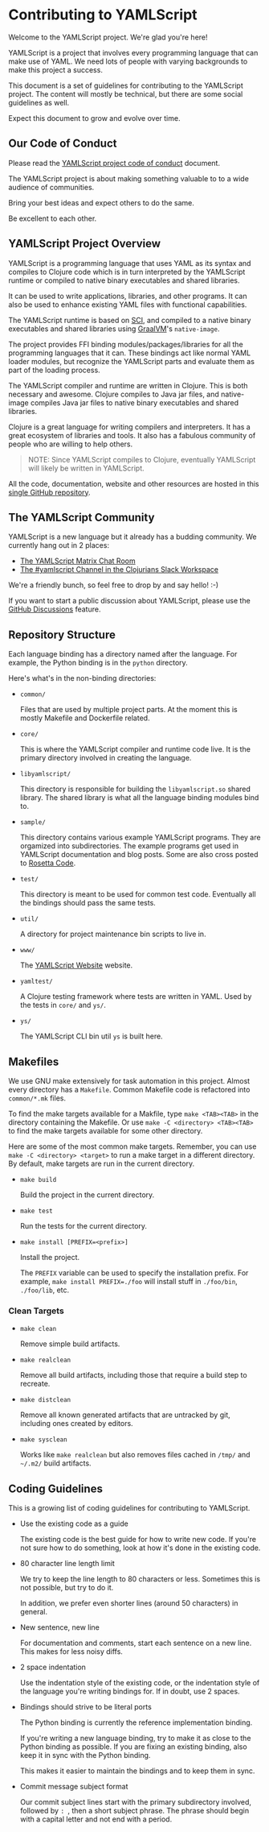 Contributing to YAMLScript
==========================

Welcome to the YAMLScript project.
We're glad you're here!

YAMLScript is a project that involves every programming language that can make
use of YAML.
We need lots of people with varying backgrounds to make this project a success.

This document is a set of guidelines for contributing to the YAMLScript project.
The content will mostly be technical, but there are some social guidelines as
well.

Expect this document to grow and evolve over time.


## Our Code of Conduct

Please read the [YAMLScript project code of conduct](
https://github.com/yaml/yamlscript/#coc-ov-file) document.

The YAMLScript project is about making something valuable to to a wide audience
of communities.

Bring your best ideas and expect others to do the same.

Be excellent to each other.


## YAMLScript Project Overview

YAMLScript is a programming language that uses YAML as its syntax and compiles
to Clojure code which is in turn interpreted by the YAMLScript runtime or
compiled to native binary executables and shared libraries.

It can be used to write applications, libraries, and other programs.
It can also be used to enhance existing YAML files with functional capabilities.

The YAMLScript runtime is based on [SCI](
https://github.com/borkdude/sci), and compiled to a native binary executables
and shared libraries using [GraalVM](https://www.graalvm.org/)'s `native-image`.

The project provides FFI binding modules/packages/libraries for all the
programming languages that it can.
These bindings act like normal YAML loader modules, but recognize the YAMLScript
parts and evaluate them as part of the loading process.

The YAMLScript compiler and runtime are written in Clojure.
This is both necessary and awesome.
Clojure compiles to Java jar files, and native-image compiles Java jar files to
native binary executables and shared libraries.

Clojure is a great language for writing compilers and interpreters.
It has a great ecosystem of libraries and tools.
It also has a fabulous community of people who are willing to help others.

> NOTE: Since YAMLScript compiles to Clojure, eventually YAMLScript will likely
be written in YAMLScript.

All the code, documentation, website and other resources are hosted in this
[single GitHub repository](https://github.com/yamls/yamlscript).


## The YAMLScript Community

YAMLScript is a new language but it already has a budding community.
We currently hang out in 2 places:

* [The YAMLScript Matrix Chat Room](
https://matrix.to/#/#chat-yamlscript:yaml.io)
* [The #yamlscript Channel in the Clojurians Slack Workspace](
https://clojurians.slack.com/archives/C05HQFMTURF)

We're a friendly bunch, so feel free to drop by and say hello! :-)

If you want to start a public discussion about YAMLScript, please use the
[GitHub Discussions](https://github.com/yamls/yamlscript/discussions) feature.


## Repository Structure

Each language binding has a directory named after the language.
For example, the Python binding is in the `python` directory.

Here's what's in the non-binding directories:

* `common/`

  Files that are used by multiple project parts.
  At the moment this is mostly Makefile and Dockerfile related.

* `core/`

  This is where the YAMLScript compiler and runtime code live.
  It is the primary directory involved in creating the language.

* `libyamlscript/`

  This directory is responsible for building the `libyamlscript.so` shared
  library.
  The shared library is what all the language binding modules bind to.

* `sample/`

  This directory contains various example YAMLScript programs.
  They are orgamized into subdirectories.
  The example programs get used in YAMLScript documentation and blog posts.
  Some are also cross posted to [Rosetta Code](
  https://rosettacode.org/wiki/Category:YAMLScript).

* `test/`

  This directory is meant to be used for common test code.
  Eventually all the bindings should pass the same tests.

* `util/`

  A directory for project maintenance bin scripts to live in.

* `www/`

  The [YAMLScript Website](https://yamlscript.org) website.

* `yamltest/`

  A Clojure testing framework where tests are written in YAML.
  Used by the tests in `core/` and `ys/`.

* `ys/`

  The YAMLScript CLI bin util `ys` is built here.


## Makefiles

We use GNU make extensively for task automation in this project.
Almost every directory has a `Makefile`.
Common Makefile code is refactored into `common/*.mk` files.

To find the make targets available for a Makfile, type `make <TAB><TAB>` in the
directory containing the Makefile.
Or use `make -C <directory> <TAB><TAB>` to find the make targets available for
some other directory.

Here are some of the most common make targets.
Remember, you can use `make -C <directory> <target>` to run a make target in a
different directory.
By default, make targets are run in the current directory.

* `make build`

  Build the project in the current directory.

* `make test`

  Run the tests for the current directory.

* `make install [PREFIX=<prefix>]`

  Install the project.

  The `PREFIX` variable can be used to specify the installation prefix.
  For example, `make install PREFIX=./foo` will install stuff in `./foo/bin`,
  `./foo/lib`, etc.


### Clean Targets

* `make clean`

  Remove simple build artifacts.

* `make realclean`

  Remove all build artifacts, including those that require a build step to
  recreate.

* `make distclean`

  Remove all known generated artifacts that are untracked by git, including ones
  created by editors.

* `make sysclean`

  Works like `make realclean` but also removes files cached in `/tmp/` and
  `~/.m2/` build artifacts.


## Coding Guidelines

This is a growing list of coding guidelines for contributing to YAMLScript.

* Use the existing code as a guide

  The existing code is the best guide for how to write new code.
  If you're not sure how to do something, look at how it's done in the existing
  code.

* 80 character line length limit

  We try to keep the line length to 80 characters or less.
  Sometimes this is not possible, but try to do it.

  In addition, we prefer even shorter lines (around 50 characters) in general.

* New sentence, new line

  For documentation and comments, start each sentence on a new line.
  This makes for less noisy diffs.

* 2 space indentation

  Use the indentation style of the existing code, or the indentation style of
  the language you're writing bindings for.
  If in doubt, use 2 spaces.

* Bindings should strive to be literal ports

  The Python binding is currently the reference implementation binding.

  If you're writing a new language binding, try to make it as close to the
  Python binding as possible.
  If you are fixing an existing binding, also keep it in sync with the Python
  binding.

  This makes it easier to maintain the bindings and to keep them in sync.

* Commit message subject format

  Our commit subject lines start with the primary subdirectory involved,
  followed by `: `, then a short subject phrase.
  The phrase should begin with a capital letter and not end with a period.
